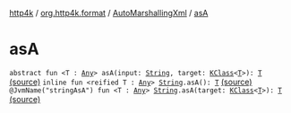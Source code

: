 [http4k](../../index.md) / [org.http4k.format](../index.md) / [AutoMarshallingXml](index.md) / [asA](./as-a.md)

# asA

`abstract fun <T : `[`Any`](https://kotlinlang.org/api/latest/jvm/stdlib/kotlin/-any/index.html)`> asA(input: `[`String`](https://kotlinlang.org/api/latest/jvm/stdlib/kotlin/-string/index.html)`, target: `[`KClass`](https://kotlinlang.org/api/latest/jvm/stdlib/kotlin.reflect/-k-class/index.html)`<`[`T`](as-a.md#T)`>): `[`T`](as-a.md#T) [(source)](https://github.com/http4k/http4k/blob/master/http4k-core/src/main/kotlin/org/http4k/format/AutoMarshallingXml.kt#L14)
`inline fun <reified T : `[`Any`](https://kotlinlang.org/api/latest/jvm/stdlib/kotlin/-any/index.html)`> `[`String`](https://kotlinlang.org/api/latest/jvm/stdlib/kotlin/-string/index.html)`.asA(): `[`T`](as-a.md#T) [(source)](https://github.com/http4k/http4k/blob/master/http4k-core/src/main/kotlin/org/http4k/format/AutoMarshallingXml.kt#L16)
`@JvmName("stringAsA") fun <T : `[`Any`](https://kotlinlang.org/api/latest/jvm/stdlib/kotlin/-any/index.html)`> `[`String`](https://kotlinlang.org/api/latest/jvm/stdlib/kotlin/-string/index.html)`.asA(target: `[`KClass`](https://kotlinlang.org/api/latest/jvm/stdlib/kotlin.reflect/-k-class/index.html)`<`[`T`](as-a.md#T)`>): `[`T`](as-a.md#T) [(source)](https://github.com/http4k/http4k/blob/master/http4k-core/src/main/kotlin/org/http4k/format/AutoMarshallingXml.kt#L19)